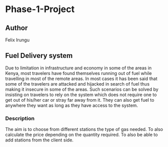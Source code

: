 # Phase-1-Project

## Author 
Felix Irungu

## Fuel Delivery system
Due to limitation in infrastructure and economy in some of the areas in Kenya, most travelers have found themselves running out of fuel while travelling in most of the remote areas. In most cases it has been said that some of the travelers are attacked and hijacked in search of fuel thus making it insecure in some of the areas.
Such scenarios can be solved by insisting on travelers to rely on the system which does not require one to get out of his/her car or stray far away from it. They can also get fuel to anywhere they want as long as they have access to the system.

### Description
The aim is to choose from different stations the type of gas needed.
To also calculate the price depending on the quantity required.
To also be able to add stations from the client side.

